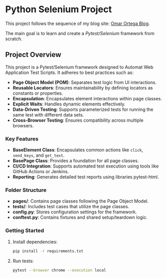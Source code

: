 # Python Selenium Project

This project follows the sequence of my blog site: [Omar Ortega Blog](https://omarortega.blog).

The main goal is to learn and create a *Pytest/Selenium* framework from scratch.

## Project Overview

This project is a Pytest/Selenium framework designed to Automat Web Application Test Scripts. It adheres to best practices such as:

- **Page Object Model (POM)**: Separates test logic from UI interactions.
- **Reusable Locators**: Ensures maintainability by defining locators as constants or properties.
- **Encapsulation**: Encapsulates element interactions within page classes.
- **Explicit Waits**: Handles dynamic elements effectively.
- **Data-Driven Testing**: Supports parameterized tests for running the same test with different data sets.
- **Cross-Browser Testing**: Ensures compatibility across multiple browsers.

### Key Features

- **BaseElement Class**: Encapsulates common actions like `click`, `send_keys`, and `get_text`.
- **BasePage Class**: Provides a foundation for all page classes.
- **CI/CD Integration**: Supports automated test execution using tools like GitHub Actions or Jenkins.
- **Reporting**: Generates detailed test reports using libraries pytest-html.

### Folder Structure

- **pages/**: Contains page classes following the Page Object Model.
- **tests/**: Includes test cases that utilize the page classes.
- **config.py**: Stores configuration settings for the framework.
- **conftest.py**: Contains fixtures and shared setup/teardown logic.

### Getting Started

1. Install dependencies:
   ```bash
   pip install -r requirements.txt
   ```
2. Run tests:
   ```bash
   pytest --browser chrome --execution local 
   ```
